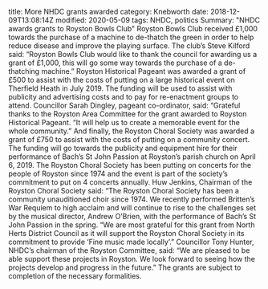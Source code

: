 title: More NHDC grants awarded
category: Knebworth
date: 2018-12-09T13:08:14Z
modified: 2020-05-09
tags: NHDC, politics
Summary: "NHDC awards grants to Royston Bowls Club"
Royston Bowls Club received £1,000 towards the purchase of a machine to de-thatch the green in order to help reduce disease and improve the playing surface.
The club’s Steve Kilford said: “Royston Bowls Club would like to thank the council for awarding us a grant of £1,000, this will go some way towards the purchase of a de-thatching machine.”
Royston Historical Pageant was awarded a grant of £500 to assist with the costs of putting on a large historical event on Therfield Heath in July 2019.
The funding will be used to assist with publicity and advertising costs and to pay for re-enactment groups to attend.
Councillor Sarah Dingley, pageant co-ordinator, said: “Grateful thanks to the Royston Area Committee for the grant awarded to Royston Historical Pageant.
“It will help us to create a memorable event for the whole community.”
And finally, the Royston Choral Society was awarded a grant of £750 to assist with the costs of putting on a community concert. The funding will go towards the publicity and equipment hire for their performance of Bach’s St John Passion at Royston’s parish church on April 6, 2019.
The Royston Choral Society has been putting on concerts for the people of Royston since 1974 and the event is part of the society’s commitment to put on 4 concerts annually.
Huw Jenkins, Chairman of the Royston Choral Society said: “The Royston Choral Society has been a community unauditioned choir since 1974. We recently performed Britten’s War Requiem to high acclaim and will continue to rise to the challenges set by the musical director, Andrew O’Brien, with the performance of Bach’s St John Passion in the spring.
“We are most grateful for this grant from North Herts District Council as it will support the Royston Choral Society in its commitment to provide ‘Fine music made locally’.”
Councillor Tony Hunter, NHDC’s chairman of the Royston Committee, said: “We are pleased to be able support these projects in Royston. We look forward to seeing how the projects develop and progress in the future.”
The grants are subject to completion of the necessary formalities.
